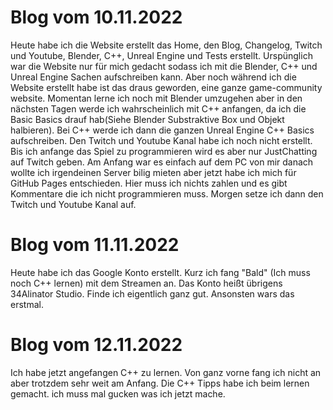 # Blog vom 10.11.2022
Heute habe ich die Website erstellt das Home, den Blog, Changelog, Twitch und Youtube, Blender, C++, Unreal Engine und Tests erstellt. Urspünglich war die Website nur für mich gedacht sodass ich mit die Blender, C++ und Unreal Engine Sachen aufschreiben kann. Aber noch während ich die Website erstellt habe ist das draus geworden, eine ganze game-community website. Momentan lerne ich noch mit Blender umzugehen aber in den nächsten Tagen werde ich wahrscheinlich mit C++ anfangen, da ich die Basic Basics drauf hab(Siehe Blender Substraktive Box und Objekt halbieren). Bei C++ werde ich dann die ganzen Unreal Engine C++ Basics aufschreiben. Den Twitch und Youtube Kanal habe ich noch nicht erstellt. Bis ich anfange das Spiel zu programmieren wird es aber nur JustChatting auf Twitch geben.  Am Anfang war es einfach auf dem PC von mir danach wollte ich irgendeinen Server bilig mieten aber jetzt habe ich mich für GitHub Pages entschieden. Hier muss ich nichts zahlen und es gibt Kommentare die ich nicht programmieren muss. Morgen setze ich dann den Twitch und Youtube Kanal auf.

# Blog vom 11.11.2022
Heute habe ich das Google Konto erstellt. Kurz ich fang "Bald" (Ich muss noch C++ lernen) mit dem Streamen an. Das Konto heißt übrigens 34Alinator Studio. Finde ich eigentlich ganz gut. Ansonsten wars das erstmal.

# Blog vom 12.11.2022
Ich habe jetzt angefangen C++ zu lernen. Von ganz vorne fang ich nicht an aber trotzdem sehr weit am Anfang. Die C++ Tipps habe ich beim lernen gemacht. ich muss mal gucken was ich jetzt mache.
